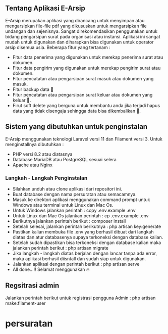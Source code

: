 ## Tentang Aplikasi E-Arsip

E-Arsip merupakan aplikasi yang dirancang untuk menyimpan atau mengarsipkan file-file pdf yang dikususkan untuk mengarsipkan file undangan dan sejenisnya. Sangat direkomendasikan penggunakan untuk bidang pengarsipan surat pada organisasi atau instansi. Aplikasi ini sangat mudah untuk digunakan dan diharapkan bisa digunakan untuk operator arsip disemua usia. Beberapa fitur yang tertanam :

- Fitur data penerima yang digunakan untuk merekap penerima surat atau dokumen.
- Fitur data pengirim yang digunakan untuk merekap pengirim surat atau dokumen.
- Fitur pencatatan atau pengarsipan surat masuk atau dokumen yang masuk.
- Fitur backup data 🚀
- Fitur pencatatan atau pengarsipan surat keluar atau dokumen yang keluar 🚀.
- Firut soft delete yang berguna untuk membantu anda jika terjadi hapus data yang tidak disengaja sehingga data bisa dikembalikan 🚀.

## Sistem yang dibutuhkan untuk penginstalan

E-Arsip menggunakan teknologi Laravel versi 11 dan Filament versi 3. Untuk menginstallnya dibutuhkan :

- PHP versi 8.2 atau diatasnya
- Database MariaDB atau PostgreSQL sesuai selera
- Apache atau Nginx

### Langkah - Langkah Penginstalan

- Silahkan unduh atau clone aplikasi dari repositori ini.
- Buat database dengan nama persuratan atau semacamnya.
- Masuk ke direktori aplikasi menggunakan command prompt untuk Windows atau terminal untuk Linux dan Mac Os.
- Untuk Windows jalankan perintah : copy .env.example .env
- Untuk Linux dan Mac Os jalankan perintah : cp .env.example .env
- Berikutnya jalankan perintah berikut : composer install
- Setelah selesai, jalankan perintah berikutnya : php artisan key:generate
- Pastikan kalian membuka file .env yang berhasil dibuat dari langkah diatas dan atur databasenya supaya terkoneksi dengan database kalian.
- Setelah sudah dipastikan bisa terkoneksi dengan database kalian maka jalankan perintah berikut : php artisan migrate
- Jika langkah - langkah diatas berjalan dengan lancar tanpa ada error, maka aplikasi berhasil diisntall dan sudah siap untuk digunakan.
- Jalankan aplikasi dengan perintah berikut :  php artisan serve
- All done...!! Selamat menggunakan 🔥

## Regsitrasi admin

Jalankan perintah berikut untuk registrasi pengguna Admin : php artisan make:filament-user

# persuratan
